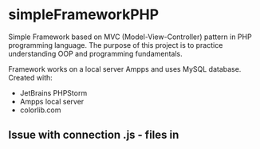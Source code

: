 # simpleFrameworkPHP
Simple Framework based on MVC (Model-View-Controller) pattern in PHP programming language. The purpose of this project is to
practice understanding OOP and programming fundamentals.

Framework works on a local server Ampps and uses MySQL database.
Created with:

- JetBrains PHPStorm 
- Ampps local server
- colorlib.com

<h2>Issue with connection .js - files in <script>.</h2>

Ony many such services, the file system is often by default read-only as it is meant to be shared across multiple nodes.
You need to set up and configure a shared, writable file system.

Or you can 

1. Open MySQL Tab -> Configuration.

2. In [mysqld] section, add the following line:
innodb_force_recovery = 1

3. Save the file and try starting MySQL

4. Remove that line which you just added and Save.
